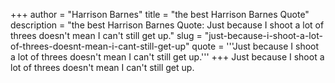 +++
author = "Harrison Barnes"
title = "the best Harrison Barnes Quote"
description = "the best Harrison Barnes Quote: Just because I shoot a lot of threes doesn't mean I can't still get up."
slug = "just-because-i-shoot-a-lot-of-threes-doesnt-mean-i-cant-still-get-up"
quote = '''Just because I shoot a lot of threes doesn't mean I can't still get up.'''
+++
Just because I shoot a lot of threes doesn't mean I can't still get up.
